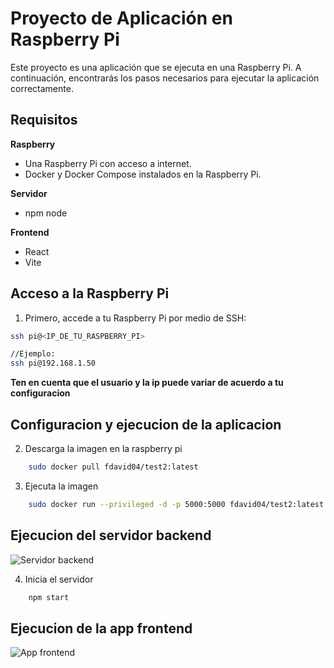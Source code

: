 # Proyecto de Aplicación en Raspberry Pi

Este proyecto es una aplicación que se ejecuta en una Raspberry Pi. A continuación, encontrarás los pasos necesarios para ejecutar la aplicación correctamente.

## Requisitos

**Raspberry**
- Una Raspberry Pi con acceso a internet.
- Docker y Docker Compose instalados en la Raspberry Pi.

**Servidor**
- npm node

**Frontend**
- React
- Vite

## Acceso a la Raspberry Pi

1. Primero, accede a tu Raspberry Pi por medio de SSH:

```bash
ssh pi@<IP_DE_TU_RASPBERRY_PI>

//Ejemplo:
ssh pi@192.168.1.50

```

**Ten en cuenta que el usuario y la ip puede variar de acuerdo a tu configuracion**

## Configuracion y ejecucion de la aplicacion

2. Descarga la imagen en la raspberry pi
```bash
    sudo docker pull fdavid04/test2:latest
```
3. Ejecuta la imagen

```bash
    sudo docker run --privileged -d -p 5000:5000 fdavid04/test2:latest
```
## Ejecucion del servidor backend
![Servidor backend](server)

4. Inicia el servidor
```bash
    npm start
```

## Ejecucion de la app frontend
![App frontend](frontend/mi-app-react/)



